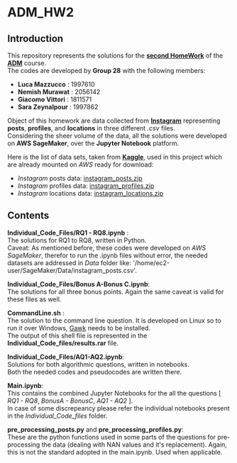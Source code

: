 # ADM_HW2 

## Introduction
This repository represents the solutions for the [**second HomeWork**](https://github.com/lucamaiano/ADM/tree/master/2022/Homework_2) of the [**ADM**](http://aris.me/index.php/data-mining-ds-2022) course.\
The codes are developed by **Group 28** with the following members:<br>

- **Luca Mazzucco** : 1997610<br>
- **Nemish Murawat** : 2056142<br>
- **Giacomo Vittori** : 1811571<br>
- **Sara Zeynalpour** : 1997862<br>

Object of this homework are data collected from [**Instagram**](https://www.instagram.com) representing **posts**, **profiles**, and **locations** in three different *.csv* files.\
Considering the sheer volume of the data, all the solutions were developed on **AWS SageMaker**, over the **Jupyter Notebook** platform.
<br>

Here is the list of data sets, taken from [**Kaggle**](https://www.kaggle.com/datasets/shmalex/instagram-dataset?select=instagram_profiles.csv), used in this project which are already mounted on *AWS* ready for download:
- *Instagram* posts data: [instagram_posts.zip](https://adm2022.s3.amazonaws.com/instagram_posts.zip)
- *Instagram* profiles data: [instagram_profiles.zip](https://adm2022.s3.amazonaws.com/instagram_profiles.zip)
- *Instagram* locations data: [instagram_locations.zip](https://adm2022.s3.amazonaws.com/instagram_locations.zip)


## Contents
**Individual_Code_Files/RQ1 - RQ8.ipynb** :<br> The solutions for RQ1 to RQ8, written in Python. <br>
Caveat: As mentioned before, these codes were developed on *AWS SageMaker*, therefor to run the .ipynb files without error, the needed datasets are addressed in *Data* folder like: '/home/ec2-user/SageMaker/Data/instagram_posts.csv'. <br>

**Individual_Code_Files/Bonus A-Bonus C.ipynb**:<br> The solutions for all three bonus points. Again the same caveat is valid for these files as well. <br>

**CommandLine.sh** :<br> The solution to the command line question. It is developed on Linux so to run it over Windows, [Gawk](https://gnuwin32.sourceforge.net/packages/gawk.htm) needs to be installed.\
The output of this shell file is represented in the **Individual_Code_files/results.rar** file.

**Individual_Code_Files/AQ1-AQ2.ipynb**:<br> Solutions for both algorithmic questions, written in notebooks.\
Both the needed codes and pseudocodes are written there. <br>

**Main.ipynb**:<br> This contains the combined Jupyter Notebooks for the all the questions [ *RQ1 - RQ8*, *BonusA - BonusC*, *AQ1 - AQ2* ].\
In case of some discrepeancy please refer the individual notebooks present in the *Individual_Code_files* folder.

**pre_processing_posts.py** and **pre_processing_profiles.py**:<br> These are the python functions used in some parts of the questions for pre-processing the data (dealing with NAN values and it's replacement). Again, this is not the standard adopted in the main.ipynb. Used when applicable.


